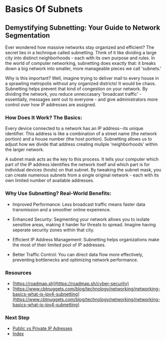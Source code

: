 # Basics Of Subnets

## Demystifying Subnetting: Your Guide to Network Segmentation
Ever wondered how massive networks stay organized and efficient? The secret lies in a technique called subnetting. Think of it like dividing a large city into distinct neighborhoods - each with its own purpose and rules. In the world of computer networking, subnetting does exactly that: it breaks down a big network into smaller, more manageable pieces we call 'subnets.'

Why is this important? Well, imagine trying to deliver mail to every house in a sprawling metropolis without any organized districts! It would be chaos. Subnetting helps prevent that kind of congestion on your network. By dividing the network, you reduce unneccasary 'broadcast traffic' - essentially, messages sent out to everyone - and give administrators more control over how IP addresses are assigned.

### How Does It Work? The Basics:
Every device connected to a network has an IP address--its unique identifier. This address is like a combination of a street name (the network portion) and a house number (the host portion). Subnetting allows us to adjust how we divide that address creating muliple 'neighborhoods' within the larger network.

A subnet mask acts as the key to this process. It tells your computer which part of the IP address identifies the network itself and which part is for individual devices (hosts) on that subnet. By tweaking the subnet mask, you can create numerous subnets from a single original network - each with its own limited number of available addresses.

### Why Use Subnetting? Real-World Benefits:

- Improved Performance: Less broadcast traffic means faster data transmission and a smoother online expeirence.

- Enhanced Security: Segmenting your network allows you to isolate sensitive areas, making it harder for threats to spread. Imagine having seperate security zones within that city.

- Efficient IP Address Management: Subnetting helps organizations make the most of their limited pool of IP addresses.

- Better Traffic Control: You can direct data flow more effectively, preventing bottlenecks and optimizing network performance.

### Resources
- [https://roadmap.sh](https://roadmap.sh/cyber-security)
- [https://www.cbtnuggets.com/blog/technology/networking/networking-basics-what-is-ipv4-subnetting](https://www.cbtnuggets.com/blog/technology/networking/networking-basics-what-is-ipv4-subnetting)

### Next Step
- [Public vs Private IP Adresses]()
- [Index](https://github.com/Sisu-Sus/CyberSec-RoadMap/blob/main/index.md)
